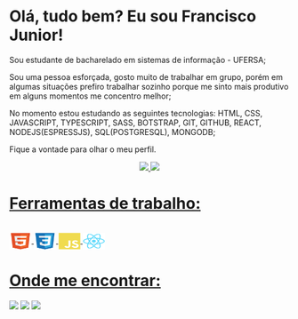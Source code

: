 # Olá, tudo bem? Eu sou Francisco Junior!

Sou estudante de bacharelado em sistemas de informação - UFERSA;

Sou uma pessoa esforçada, gosto muito de trabalhar em grupo, porém em algumas situações prefiro trabalhar sozinho porque me sinto mais produtivo em alguns momentos me concentro melhor;

No momento estou estudando as seguintes tecnologias: HTML, CSS, JAVASCRIPT, TYPESCRIPT, SASS, BOTSTRAP, GIT, GITHUB, REACT, NODEJS(ESPRESSJS), SQL(POSTGRESQL), MONGODB;

Fique a vontade para olhar o meu perfil.

<div align="center">
  <a href="https://github.com/FranciscoJunior07">
  <img height="180em" src="https://github-readme-stats.vercel.app/api?username=FranciscoJunior07&show_icons=true&theme=dracula&include_all_commits=true&count_private=true"/>
  <img height="180em" src="https://github-readme-stats.vercel.app/api/top-langs/?username=FranciscoJunior07&layout=compact&langs_count=7&theme=dracula"/>  
</div>

# Ferramentas de trabalho:
  
<div style="display: inline_block"><br>
  <img align="center" alt="junior-HTML" height="30" width="40" src="https://raw.githubusercontent.com/devicons/devicon/master/icons/html5/html5-original.svg">
  <img align="center" alt="junior-CSS" height="30" width="40" src="https://raw.githubusercontent.com/devicons/devicon/master/icons/css3/css3-original.svg">
  <img align="center" alt="junior-Js" height="30" width="40" src="https://raw.githubusercontent.com/devicons/devicon/master/icons/javascript/javascript-plain.svg">
  <img align="center" alt="junior-React" height="30" width="40" src="https://raw.githubusercontent.com/devicons/devicon/master/icons/react/react-original.svg">
</div>

# Onde me encontrar:
  
<div> 
  <a href="https://www.instagram.com/junior_assis07/" target="_blank"><img src="https://img.shields.io/badge/-Instagram-%23E4405F?style=for-the-badge&logo=instagram&logoColor=white" target="_blank"></a>
  <a href = "mailto:franciscoamj1001@gmail.com@gmail.com"><img src="https://img.shields.io/badge/-Gmail-%23333?style=for-the-badge&logo=gmail&logoColor=white" target="_blank"></a>
  <a href="https://www.linkedin.com/in/francisco-junior-348a14209/" target="_blank"><img src="https://img.shields.io/badge/-LinkedIn-%230077B5?style=for-the-badge&logo=linkedin&logoColor=white" target="_blank"></a>
</div>